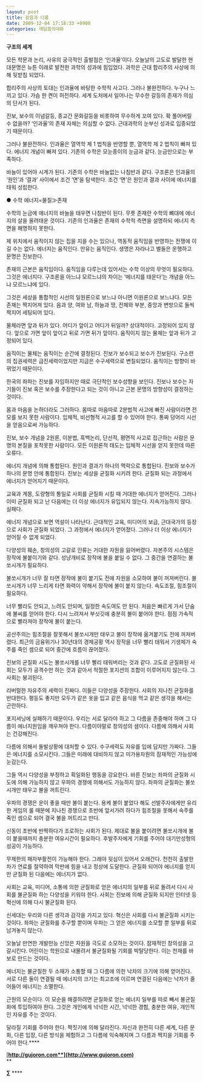 ```yaml
---
layout: post
title: 같음과 다름
date: 2009-12-04 17:18:33 +0900
categories: 깨달음의대화
---
```

**구조의 세계**

모든 학문과 논리, 사유의 궁극적인 출발점은 ‘인과율’이다. 오늘날의 고도로 발달한 현대문명은 뉴튼 이래로 발전한 과학의 성과에 힘입었다. 과학은 근대 합리주의 사상에 의해 뒷받침 되었다.

합리주의 사상의 토대는 인과율에 바탕한 수학적 사고다. 그러나 불완전하다. 누구나 느끼고 있다. 가슴 한 켠이 허전하다. 세계 도처에서 일어나는 무수한 갈등의 존재가 의심의 단서가 된다. 

진보, 보수의 이념갈등, 종교간 문화갈등을 비롯하여 무수하게 꼬여 있다. 확 풀어버릴 수 없을까? ‘인과율’의 존재 자체는 의심할 수 없다. 근대과학의 눈부신 성과로 입증되었기 때문이다. 

그러나 불완전하다. 인과율은 열역학 제 1 법칙을 반영할 뿐, 열역학 제 2 법칙이 빠져 있다. 에너지 개념이 빠져 있다. 기존의 수학은 모눈종이의 눈금과 같다. 눈금만으로는 부족하다. 

바늘이 있어야 시계가 된다. 기존의 수학은 바늘없는 나침반과 같다. 구조론은 인과율의 ‘원인’과 ‘결과’ 사이에서 조건 ‘면’을 탐색한다. 조건 ‘면’은 원인과 결과 사이에 에너지를 태워 성립한다. 

● 수학 에너지=물질≫존재

수학의 눈금에 에너지의 바늘을 태우면 나침반이 된다. 무릇 존재란 수학의 뼈대에 에너지의 살을 올려태운 것이다. 기존의 인과율은 존재의 수학적 측면을 설명하되 에너지 측면을 해명하지 못한다. 

제 위치에서 움직이지 않는 집을 지을 수는 있으나, 역동적 움직임을 반영하는 전쟁에 이길 수는 없다. 에너지는 움직인다. 만유는 움직인다. 생명은 자라나고 별들은 운행하고 문명은 진보한다. 

존재의 근본은 움직임이다. 움직임을 다루는데 있어서는 수학 이상의 무엇이 필요하다. 그것은 에너지다. 구조론을 아느냐 모르느냐의 차이는 ‘에너지를 태운다’는 개념을 아느냐 모르느냐에 있다. 

그것은 세상을 통합적인 시선의 일원론으로 보느냐 아니면 이원론으로 보느냐다. 모든 존재는 짝지어져 있다. 음과 양, 여와 남, 하늘과 땅, 전체와 부분, 중앙과 변방으로 둘씩 짝지어 세팅되어 있다. 

물체라면 앞과 뒤가 있다. 어디가 앞이고 어디가 뒤일까? 상대적이다. 고정되어 있지 않다. 앞으로 가면 앞이 앞이고 뒤로 가면 뒤가 앞이다. 움직이지 않는 물체는 앞과 뒤가 고정되어 있다.

움직이는 물체는 움직이는 순간에 결정된다. 진보가 보수되고 보수가 진보된다. 구소련의 집권세력은 급진세력이었지만 지금은 수구세력으로 변질되었다. 움직이는 방향이 바뀌었기 때문이다. 

한국의 좌파는 진보를 자임하지만 때로 극단적인 보수성향을 보인다. 진보나 보수는 자기들이 진보 혹은 보수를 주장한다고 되는 것이 아니고 근본 문명의 방향성이 결정하는 것이다. 

몸과 마음을 논하더라도 그러하다. 몸따로 마음따로 2분법적 사고에 빠진 사람이라면 전모를 보지 못한 사람이다. 입체적, 비선형적 사고를 할 수 있어야 한다. 통짜 덩어리 시선을 얻음으로써 가능하다.

진보, 보수 개념을 2원론, 이분법, 흑백논리, 단선적, 평면적 사고로 접근하는 사람은 문명의 본질을 포착못한 사람이다. 모든 이원론적 태도는 입체적 시선을 얻지 못한데 따른 오류다.

에너지 개념에 의해 통합된다. 원인과 결과가 하나의 맥락으로 통합된다. 진보와 보수가 하나의 문명 안에 통합된다. 진보는 세상을 균질화 시키려 한다. 균질화 되는 과정에서 에너지가 얻어지기 때문이다.

교육과 계몽, 도량형의 통일로 사회를 균질화 시킬 때 거대한 에너지가 얻어진다. 그러나 이미 균질화 되고 난 다음에는 더 이상 에너지가 유입되지 않는다. 지속가능하지 않다. 실패다.

에너지 개념으로 보면 역설이 나타난다. 근대적인 교육, 미디어의 보급, 근대국가의 등장으로 사회가 균질화 되었다. 그 과정에서 에너지가 얻어졌다. 그러나 더 이상 에너지가 얻어질 수 없게 되었다.

다양성의 훼손, 창의성의 고갈로 인류는 거대한 자원을 잃어버렸다. 자본주의 시스템은 장작에 불붙이기와 같다. 성냥개비로 장작에 불을 붙일 수 없다. 그 중간을 연결하는 불쏘시개가 필요하다.

불쏘시개가 너무 잘 타면 장작에 불이 붙기도 전에 자원을 소모하여 불이 꺼져버린다. 불쏘시개가 너무 느리게 타면 화력이 약해서 장작에 불이 붙지 않는다. 속도조절, 힘조절이 필요하다.

너무 빨라도 안되고, 느려도 안되며, 일정한 속도여도 안 된다. 처음은 빠르게 가서 단숨에 불씨를 얻어야 한다. 다시 느려져서 부싯깃에 충분히 불이 붙어야 한다. 점점 가속적으로 빨라져야 장작에 불이 붙는다.

공산주의는 힘조절을 잘못해서 불쏘시개만 태우고 불이 장작에 옮겨붙기도 전에 꺼져버렸다. 최근의 금융위기나 30년대의 경제공황 역시 장작을 너무 빨리 태워서 기생체가 숙주를 죽인 셈으로 되어 중간에 흐름이 끊어졌다. 

진보의 균질화 시도는 불쏘시개를 너무 빨리 태워버리는 것과 같다. 고도로 균질화된 사회는 모두가 공격수만 하는 것과 같아서 적절한 포지션의 조합이 이루어지지 않는다. 그 사회는 붕괴된다.

리버럴한 자유주의 세력이 진짜다. 이들은 다양성을 주장한다. 사회의 지나친 균질화를 반대한다. 평등도 좋지만 모두가 같은 옷을 입고 같은 음식을 먹고 같은 생각을 해서는 곤란하다. 

포지셔닝에 실패하기 때문이다. 우리는 서로 달라야 하고 그 다름을 존중해야 하며 그 다름이 에너지원임을 깨우쳐야 한다. 다름이야말로 창의성의 샘이다. 다름에 의해서 사회는 건강해진다. 

다름에 의해서 돌발상황에 대처할 수 있다. 수구세력도 자유를 입에 담지만 가짜다. 그들은 에너지를 소모시킨다. 그들은 미래에 대비하지 않고 미가용자원의 잠재적인 가능성에 눈감는다. 

그들 역시 다양성을 부정하고 획일화된 행동을 강요한다. 바른 진보는 좌파의 균질화 시도에 의해 가능하지 않고 우파의 경쟁에 의해서도 가능하지 않다. 좌파의 균질화는 불쏘시개만 태우고 불을 꺼트린다.

우파의 경쟁은 운이 좋을 때만 불이 붙는다. 용케 불이 붙었다 해도 선발주자에게만 유리한 게임의 룰 때문에 지나친 경쟁으로 초반에 앞서가려 하다가 힘조절을 못해서 숙주를 죽인 셈으로 되어 결국 불을 꺼트리고 만다. 

신동이 초반에 반짝하다가 조로하는 사회가 된다. 제대로 불을 붙이려면 불쏘시개에 불이 붙을때까지 충분한 여유시간이 필요하다. 후발주자에게 기회를 주어야 대기만성형의 성공이 가능하다. 

무제한의 패자부활전이 가능해야 한다. 그래야 뒷심이 있어서 오래간다. 천천히 출발한 차가 연료를 절약하여 막판에 힘을 내고 정상에 도달한다. 균질화 되어야 에너지를 얻지만 균질화 된 다음에는 에너지가 없다.

사회는 교육, 미디어, 소통에 의한 균질화로 얻은 에너지의 일부를 뒤로 돌려서 다시 사회를 불균질화 하는 다양성을 키워야 한다. 사회는 진보에 의해 균질화 되지만 인터넷 등 혁신에 의해 다시 불균질화 된다.

신세대는 우리와 다른 생각과 감각을 가지고 있다. 혁신은 사회를 다시 불균질화 시키는 것이다. 좌파는 균질화를 추구할 뿐이며 우파는 그 얻은 에너지를 소모할 뿐 일부를 뒤로 남겨놓지 않는다.

오늘날 만연한 개발만능 신앙은 자원을 극도로 소모하는 것이다. 잠재적인 창의성을 고갈시킨다. 어린이는 학원으로 내몰려서 불균질화될 기회를 박탈당한다. 이는 천재를 바보로 만드는 것이다. 

에너지는 불균질한 두 소재가 소통할 때 그 다름에 의한 낙차의 크기에 의해 얻어진다. 서로 다른 둘이 연결될 때 에너지의 크기는 최고조에 이르며 연결된 다음에는 낙차가 줄어들어 에너지는 소멸한다.

근원의 모순이다. 이 모순을 해결하려면 균질화로 얻는 에너지 일부를 따로 빼서 불균질화에 투입하여야 한다. 그것은 개인에게 넉넉한 시간, 넉넉한 경험, 충분한 여유, 개인적인 자유를 주는 것이다. 

달라질 기회를 주어야 한다. 짝짓기에 의해 달라진다. 자신과 완전히 다른 세계, 다른 문화, 다른 입장, 다른 방식을 체험하고 그 다름에 익숙해지며 그 다름과 짝지을 기회를 주어야 한다.****

[**http://gujoron.com**](http://www.gujoron.com)**  
** 

**∑** ****